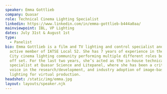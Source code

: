 ```yaml
---
speaker: Emma Gottlieb
company: Quasar
role: Technical Cinema Lighting Specialist
linkedin: https://www.linkedin.com/in/emma-gottlieb-b444a0aa/
mainviewpoint: IBL, VP Lighting
dates: July 31st & August 1st
type:
  - Panelist
bio: Emma Gottlieb is a film and TV lighting and control specialist and an
  active member of IATSE Local 52. She has 7 years of experience in the New York
  City cinema lighting community performing multiple different roles both on and
  off set. For the last two years, she’s acted as the in-house technical sales
  specialist at Quasar Science and Litepanel, where she has been a critical
  voice in the research/development, and industry adoption of image-based
  lighting for virtual production.
headshot: /static/img/emma.jpg
layout: layouts/speaker.njk
---
```

